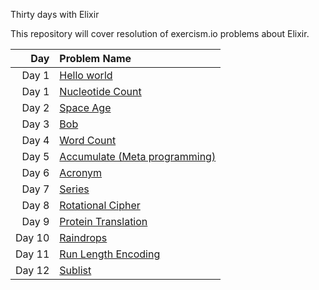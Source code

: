 Thirty days with Elixir

This repository will cover resolution of exercism.io problems about Elixir.


|Day     |Problem Name    |
|-------:|:---------------|
|Day 1   |[Hello world](https://github.com/joffilyfe/exercism/tree/master/elixir/hello-world)	|
|Day 1   |[Nucleotide Count](https://github.com/joffilyfe/exercism/tree/master/elixir/nucleotide-count)	|
|Day 2   |[Space Age](https://github.com/joffilyfe/exercism/tree/master/elixir/space-age)	|
|Day 3   |[Bob](https://github.com/joffilyfe/exercism/tree/master/elixir/bob)	|
|Day 4   |[Word Count](https://github.com/joffilyfe/exercism/tree/master/elixir/word-count)	|
|Day 5   |[Accumulate (Meta programming)](https://github.com/joffilyfe/exercism/tree/master/elixir/accumulate)	|
|Day 6   |[Acronym](https://github.com/joffilyfe/exercism/tree/master/elixir/acronym)	|
|Day 7   |[Series](https://github.com/joffilyfe/exercism/tree/master/elixir/series)	|
|Day 8   |[Rotational Cipher](https://github.com/joffilyfe/exercism/tree/master/elixir/rotational-cipher)	|
|Day 9   |[Protein Translation](https://github.com/joffilyfe/exercism/tree/master/elixir/protein-translation)	|
|Day 10   |[Raindrops](https://github.com/joffilyfe/exercism/tree/master/elixir/raindrops)	|
|Day 11   |[Run Length Encoding](https://github.com/joffilyfe/exercism/tree/master/elixir/run-length-encoding)	|
|Day 12   |[Sublist](https://github.com/joffilyfe/exercism/tree/master/elixir/sublist)	|

